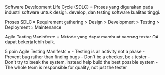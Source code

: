 Software Development Life Cycle (SDLC) = Proses yang digunakan pada industri software untuk design. develop, dan testing software kualitas tinggi.

Proses SDLC = Requirement gathering > Design > Development > Testing > Deployment > Maintenance

Agile Testing Maninfesto = Metode yang dapat membuat seorang tester QA dapat bekerja lebih baik.

5 poin Agile Testing Manifesto = - Testing is an activity not a phase
				 - Prevent bug rather than finding bugs
				 - Don't be a checker, be a tester
				 - Don't try to break the system, instead help build the best possible system
				 - The whole team is responsible for quality, not just the tester